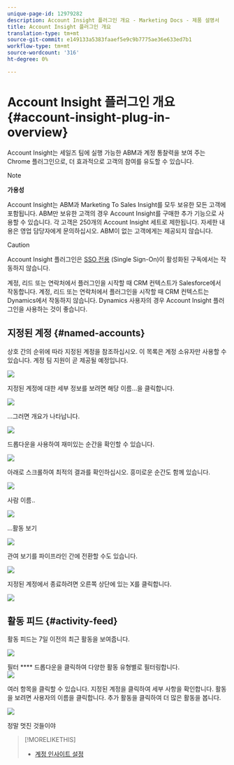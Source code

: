 ```yaml
---
unique-page-id: 12979282
description: Account Insight 플러그인 개요 - Marketing Docs - 제품 설명서
title: Account Insight 플러그인 개요
translation-type: tm+mt
source-git-commit: e149133a5383faaef5e9c9b7775ae36e633ed7b1
workflow-type: tm+mt
source-wordcount: '316'
ht-degree: 0%

---
```



# Account Insight 플러그인 개요 {#account-insight-plug-in-overview}

Account Insight는 세일즈 팀에 실행 가능한 ABM과 계정 통찰력을 보여 주는 Chrome 플러그인으로, 더 효과적으로 고객의 참여를 유도할 수 있습니다.

>[!NOTE]
>
>**가용성**
>
>Account Insight는 ABM과 Marketing To Sales Insight를 모두 보유한 모든 고객에 포함됩니다. ABM만 보유한 고객의 경우 Account Insight를 구매한 추가 기능으로 사용할 수 있습니다. 각 고객은 250개의 Account Insight 세트로 제한됩니다. 자세한 내용은 영업 담당자에게 문의하십시오. ABM이 없는 고객에게는 제공되지 않습니다.

>[!CAUTION]
>
>Account Insight 플러그인은 [SSO 전용](http://docs.marketo.com/display/DOCS/Restrict+User+Login+to+SSO+Only) (Single Sign-On)이 활성화된 구독에서는 작동하지 않습니다.
>
>계정, 리드 또는 연락처에서 플러그인을 시작할 때 CRM 컨텍스트가 Salesforce에서 작동합니다. 계정, 리드 또는 연락처에서 플러그인을 시작할 때 CRM 컨텍스트는 Dynamics에서 작동하지 않습니다. Dynamics 사용자의 경우 Account Insight 플러그인을 사용하는 것이 좋습니다.

## 지정된 계정 {#named-accounts}

상호 간의 순위에 따라 지정된 계정을 참조하십시오. 이 목록은 계정 소유자만 사용할 수 있습니다. 계정 팀 지원이 곧 제공될 예정입니다.

![](assets/na1.png)

지정된 계정에 대한 세부 정보를 보려면 해당 이름...을 클릭합니다.

![](assets/na3.png)

...그러면 개요가 나타납니다.

![](assets/na4.png)

드롭다운을 사용하여 재미있는 순간을 확인할 수 있습니다.

![](assets/na5.png)

아래로 스크롤하여 최적의 결과를 확인하십시오. 흥미로운 순간도 함께 있습니다.

![](assets/na6.png)

사람 이름..

![](assets/na7.png)

...활동 보기

![](assets/na8.png)

관여 보기를 파이프라인 간에 전환할 수도 있습니다.

![](assets/na9.png)

지정된 계정에서 종료하려면 오른쪽 상단에 있는 X를 클릭합니다.

![](assets/na10.png)

## 활동 피드 {#activity-feed}

활동 피드는 7일 이전의 최근 활동을 보여줍니다.

![](assets/af1.png)

필터 **** 드롭다운을 클릭하여 다양한 활동 유형별로 필터링합니다.\
![](assets/af2.png)

여러 항목을 클릭할 수 있습니다. 지정된 계정을 클릭하여 세부 사항을 확인합니다. 활동을 보려면 사용자의 이름을 클릭합니다. 추가 활동을 클릭하여 더 많은 활동을 봅니다.

![](assets/af3.png)

정말 멋진 것들이야

>[!MORELIKETHIS]
>
>* [계정 인사이트 설정](set-up-account-insight.md)

>



